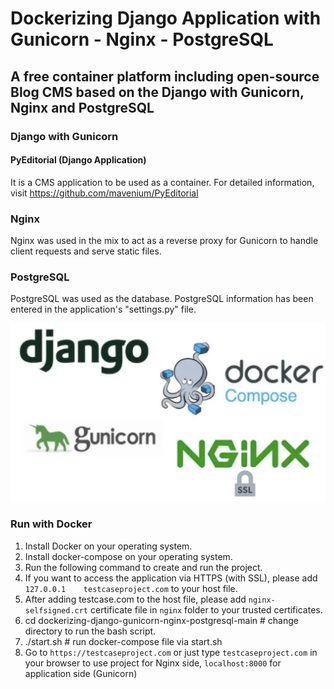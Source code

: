 <h1>Dockerizing Django Application with Gunicorn - Nginx - PostgreSQL</h1>

<h2>A free container platform including open-source Blog CMS based on the Django with Gunicorn, Nginx and PostgreSQL</h2>

<h3>Django with Gunicorn</h3>

<h4>PyEditorial (Django Application) </h4>

It is a CMS application to be used as a container. For detailed information, visit https://github.com/mavenium/PyEditorial

<h3>Nginx</h3>

Nginx was used in the mix to act as a reverse proxy for Gunicorn to handle client requests and serve static files.

<h3>PostgreSQL</h3>

PostgreSQL was used as the database. PostgreSQL information has been entered in the application's "settings.py" file.

![Alt text](Screenshots/containerizing.png) 

### Run with Docker

1. Install Docker on your operating system.
2. Install docker-compose on your operating system.
3. Run the following command to create and run the project.
4. If you want to access the application via HTTPS (with SSL), please add `127.0.0.1    testcaseproject.com` to your host file.
5. After adding testcase.com to the host file, please add `nginx-selfsigned.crt` certificate file in `nginx` folder to your trusted certificates.
6. cd dockerizing-django-gunicorn-nginx-postgresql-main             # change directory to run the bash script.
7. ./start.sh                                                       # run docker-compose file via start.sh
8. Go to `https://testcaseproject.com` or just type `testcaseproject.com` in your browser to use project for Nginx side, `localhost:8000` for application side (Gunicorn)

